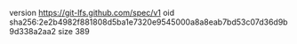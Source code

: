 version https://git-lfs.github.com/spec/v1
oid sha256:2e2b4982f881808d5ba1e7320e9545000a8a8eab7bd53c07d36d9b9d338a2aa2
size 389
